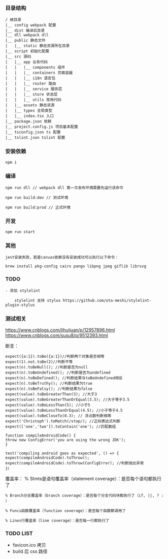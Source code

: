 ### 目录结构

    / 根目录
    |__ config webpack 配置
    |__ dist 编译后目录
    |__ dll webpack dll
    |__ public 静态文件
    |   |__ static 静态资源所在目录
    |__ script 初始化配置
    |__ src 源码
    |   |__ app 业务代码
    |   |   |__ components 组件
    |   |   |__ containers 页面容器
    |   |   |__ i18n 语言包
    |   |   |__ router 路由
    |   |   |__ service 服务层
    |   |   |__ store 状态层
    |   |   |__ utils 常用代码
    |   |__ assets 静态资源
    |   |__ types 全局类型
    |   |__ index.tsx 入口
    |__ package.json 依赖
    |__ project.config.js 项目基本配置
    |__ tsconfig.json ts 配置
    |__ tslint.json tslint 配置

### 安装依赖

    npm i

### 编译

    npm run dll // webpack dll 第一次发布环境需要先运行该命令

    npm run build:dev // 测试环境

    npm run build:prod // 正式环境

### 开发

    npm run start


### 其他

    jest安装失败，若是canvas依赖没有安装成功可以执行以下命令：

    brew install pkg-config cairo pango libpng jpeg giflib librsvg

### TODO

    - 添加 stylelint 
        
        stylelint 支持 stylus https://github.com/ota-meshi/stylelint-plugin-stylus


### 测试相关

https://www.cnblogs.com/lihuijuan/p/12957896.html
https://www.cnblogs.com/susu8/p/9512393.html

断言：

    expect({a:1}).toBe({a:1})//判断两个对象是否相等
    expect(1).not.toBe(2)//判断不等
    expect(n).toBeNull(); //判断是否为null
    expect(n).toBeUndefined(); //判断是否为undefined
    expect(n).toBeDefined(); //判断结果与toBeUndefined相反
    expect(n).toBeTruthy(); //判断结果为true
    expect(n).toBeFalsy(); //判断结果为false
    expect(value).toBeGreaterThan(3); //大于3
    expect(value).toBeGreaterThanOrEqual(3.5); //大于等于3.5
    expect(value).toBeLessThan(5); //小于5
    expect(value).toBeLessThanOrEqual(4.5); //小于等于4.5
    expect(value).toBeCloseTo(0.3); // 浮点数判断相等
    expect('Christoph').toMatch(/stop/); //正则表达式判断
    expect(['one','two']).toContain('one'); //匹配数组

    function compileAndroidCode() {
    throw new ConfigError('you are using the wrong JDK');
    }

    test('compiling android goes as expected', () => {
    expect(compileAndroidCode).toThrow();
    expect(compileAndroidCode).toThrow(ConfigError); //判断抛出异常
    }）


覆盖率：
    % Stmts是语句覆盖率（statement coverage）：是否每个语句都执行了

    % Branch分支覆盖率（branch coverage）：是否每个分支代码块都执行了（if, ||, ? : ）

    % Funcs函数覆盖率（function coverage）：是否每个函数都调用了

    % Lines行覆盖率（line coverage）：是否每一行都执行了

### TODO LIST

- favicon.ico 拷贝
- build 后 css 路径
